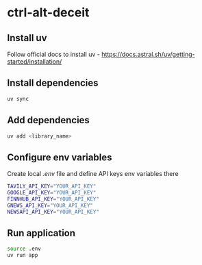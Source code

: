 # ctrl-alt-deceit

## Install uv 
Follow official docs to install uv - https://docs.astral.sh/uv/getting-started/installation/

## Install dependencies

```bash
uv sync
```

## Add dependencies

```bash
uv add <library_name>
```

## Configure env variables
Create local *.env* file and define API keys env variables there

```bash
TAVILY_API_KEY="YOUR_API_KEY"
GOOGLE_API_KEY="YOUR_API_KEY"
FINNHUB_API_KEY="YOUR_API_KEY"
GNEWS_API_KEY="YOUR_API_KEY"
NEWSAPI_API_KEY="YOUR_API_KEY"
```

## Run application

```bash
source .env
uv run app
```